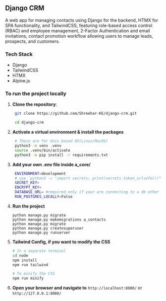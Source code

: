## Django CRM
A web app for managing contacts using Django for the backend, HTMX for SPA functionality, and
TailwindCSS, featuring role-based access control (RBAC) and employee management, 2-Factor Authentication and email invitations, contact promotion workflow allowing users to manage leads, prospects, and customers.

### Tech Stack
- Django
- TailwindCSS
- HTMX
- Alpine.js

### To run the project locally
1. **Clone the repository**:
   ```bash
    git clone https://github.com/Shreehar-KE/django-crm.git

    cd django-crm
   ```
2. **Activate a virtual environment & install the packages**
   ```bash
    # These are for Unix based OS(Linux/MacOS)
    python3 -m venv .venv
    source .venv/bin/activate
    python3 -m pip install -r requirements.txt
   ```
3. **Add your own .env file inside a_core/**
   ```bash
    ENVIRONMENT=development
    # use `python3 -c "import secrets; print(secrets.token_urlsafe())"` in the terminal for the keys
    SECRET_KEY=
    ENCRYPT_KEY=
    DATABASE_URL= #required only if your are connecting to a db other than db.sqlite3
    RUN_POSTGRES_LOCALLY=False
   ```
4. **Run the project**
   ```
   python manage.py migrate
   python manage.py makemigrations a_contacts
   python manage.py migrate
   python manage.py createsuperuser
   python manage.py runserver
   ```
5. **Tailwind Config, if you want to modify the CSS**
   ```bash
   # In a separate terminal
   cd node
   npm install
   npm run tailwind

   # To minify the CSS
   npm run minify
   ```
6. **Open your browser and navigate to** ``http://localhost:8000/`` or ``http://127.0.0.1:8000/``
